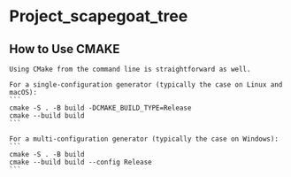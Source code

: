 # Project_scapegoat_tree

## How to Use CMAKE
    Using CMake from the command line is straightforward as well.

    For a single-configuration generator (typically the case on Linux and macOS):
    ```
    cmake -S . -B build -DCMAKE_BUILD_TYPE=Release
    cmake --build build
    ```

    For a multi-configuration generator (typically the case on Windows):
    ```
    cmake -S . -B build
    cmake --build build --config Release
    ```